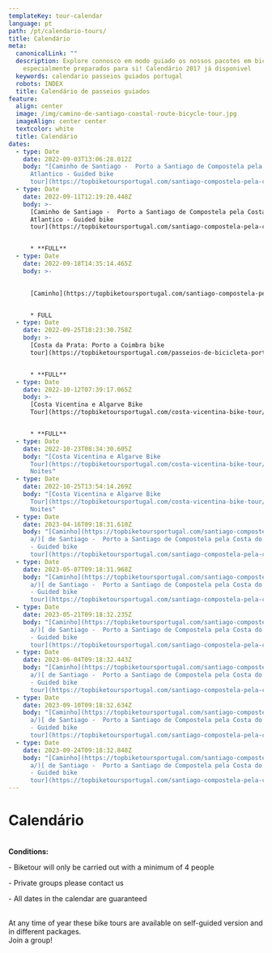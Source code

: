 ```yaml
---
templateKey: tour-calendar
language: pt
path: /pt/calendario-tours/
title: Calendário
meta:
  canonicalLink: ""
  description: Explore connosco em modo guiado os nossos pacotes em bicicleta
    especialmente preparados para si! Calendário 2017 já disponivel
  keywords: calendario passeios guiados portugal
  robots: INDEX
  title: Calendário de passeios guiados
feature:
  align: center
  image: /img/camino-de-santiago-coastal-route-bicycle-tour.jpg
  imageAlign: center center
  textcolor: white
  title: Calendário
dates:
  - type: Date
    date: 2022-09-03T13:06:28.012Z
    body: "[Caminho de Santiago -  Porto a Santiago de Compostela pela Costa do
      Atlantico - Guided bike
      tour](https://topbiketoursportugal.com/santiago-compostela-pela-costa/)"
  - type: Date
    date: 2022-09-11T12:19:20.448Z
    body: >-
      [Caminho de Santiago -  Porto a Santiago de Compostela pela Costa do
      Atlantico - Guided bike
      tour](https://topbiketoursportugal.com/santiago-compostela-pela-costa/)


      * **FULL**
  - type: Date
    date: 2022-09-18T14:35:14.465Z
    body: >-
      

      [Caminho](https://topbiketoursportugal.com/santiago-compostela-pela-costa/)[ de Santiago -  Porto a Santiago de Compostela pela Costa do Atlantico - Guided bike tour](https://topbiketoursportugal.com/santiago-compostela-pela-costa/)


      * FULL
  - type: Date
    date: 2022-09-25T18:23:30.758Z
    body: >-
      [Costa da Prata: Porto a Coimbra bike
      tour](https://topbiketoursportugal.com/passeios-de-bicicleta-portugal/)


      * **FULL**
  - type: Date
    date: 2022-10-12T07:39:17.065Z
    body: >-
      [Costa Vicentina e Algarve Bike
      Tour](https://topbiketoursportugal.com/costa-vicentina-bike-tour/)


      * **FULL**
  - type: Date
    date: 2022-10-23T08:34:30.605Z
    body: "[Costa Vicentina e Algarve Bike
      Tour](https://topbiketoursportugal.com/costa-vicentina-bike-tour/) 9
      Noites"
  - type: Date
    date: 2022-10-25T13:54:14.269Z
    body: "[Costa Vicentina e Algarve Bike
      Tour](https://topbiketoursportugal.com/costa-vicentina-bike-tour/) 7
      Noites"
  - type: Date
    date: 2023-04-16T09:18:31.610Z
    body: "[Caminho](https://topbiketoursportugal.com/santiago-compostela-pela-cost\
      a/)[ de Santiago -  Porto a Santiago de Compostela pela Costa do Atlantico
      - Guided bike
      tour](https://topbiketoursportugal.com/santiago-compostela-pela-costa/)"
  - type: Date
    date: 2023-05-07T09:18:31.968Z
    body: "[Caminho](https://topbiketoursportugal.com/santiago-compostela-pela-cost\
      a/)[ de Santiago -  Porto a Santiago de Compostela pela Costa do Atlantico
      - Guided bike
      tour](https://topbiketoursportugal.com/santiago-compostela-pela-costa/)"
  - type: Date
    date: 2023-05-21T09:18:32.235Z
    body: "[Caminho](https://topbiketoursportugal.com/santiago-compostela-pela-cost\
      a/)[ de Santiago -  Porto a Santiago de Compostela pela Costa do Atlantico
      - Guided bike
      tour](https://topbiketoursportugal.com/santiago-compostela-pela-costa/)"
  - type: Date
    date: 2023-06-04T09:18:32.443Z
    body: "[Caminho](https://topbiketoursportugal.com/santiago-compostela-pela-cost\
      a/)[ de Santiago -  Porto a Santiago de Compostela pela Costa do Atlantico
      - Guided bike
      tour](https://topbiketoursportugal.com/santiago-compostela-pela-costa/)"
  - type: Date
    date: 2023-09-10T09:18:32.634Z
    body: "[Caminho](https://topbiketoursportugal.com/santiago-compostela-pela-cost\
      a/)[ de Santiago -  Porto a Santiago de Compostela pela Costa do Atlantico
      - Guided bike
      tour](https://topbiketoursportugal.com/santiago-compostela-pela-costa/)"
  - type: Date
    date: 2023-09-24T09:18:32.848Z
    body: "[Caminho](https://topbiketoursportugal.com/santiago-compostela-pela-cost\
      a/)[ de Santiago -  Porto a Santiago de Compostela pela Costa do Atlantico
      - Guided bike
      tour](https://topbiketoursportugal.com/santiago-compostela-pela-costa/)"
---
```

# Calendário

\
**Conditions:**

\- Biketour will only be carried out with a minimum of 4 people

\- Private groups please contact us

\- All dates in the calendar are guaranteed

\
At any time of year these bike tours are available on self-guided version and in different packages.
\
Join a group!

